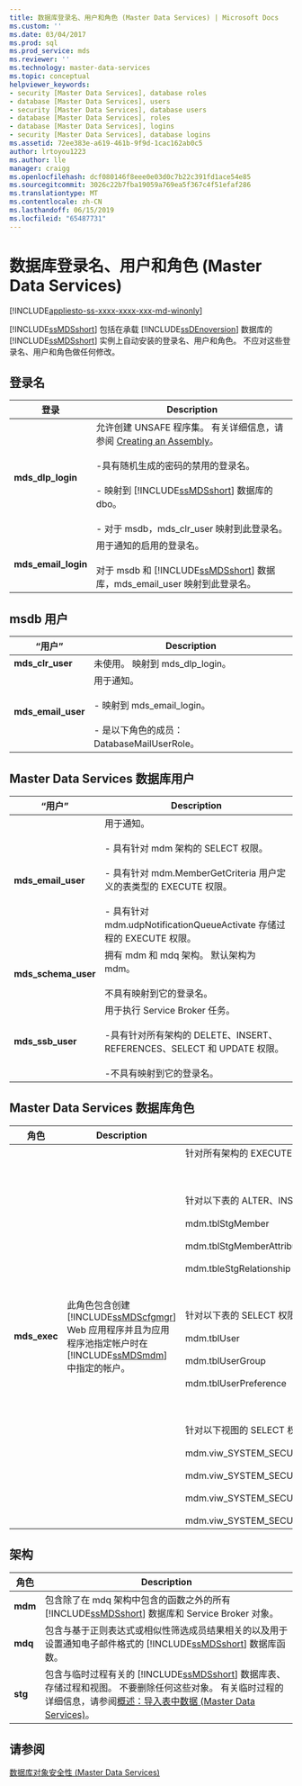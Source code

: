 ```yaml
---
title: 数据库登录名、用户和角色 (Master Data Services) | Microsoft Docs
ms.custom: ''
ms.date: 03/04/2017
ms.prod: sql
ms.prod_service: mds
ms.reviewer: ''
ms.technology: master-data-services
ms.topic: conceptual
helpviewer_keywords:
- security [Master Data Services], database roles
- database [Master Data Services], users
- security [Master Data Services], database users
- database [Master Data Services], roles
- database [Master Data Services], logins
- security [Master Data Services], database logins
ms.assetid: 72ee383e-a619-461b-9f9d-1cac162ab0c5
author: lrtoyou1223
ms.author: lle
manager: craigg
ms.openlocfilehash: dcf080146f8eee0e03d0c7b22c391fd1ace54e85
ms.sourcegitcommit: 3026c22b7fba19059a769ea5f367c4f51efaf286
ms.translationtype: MT
ms.contentlocale: zh-CN
ms.lasthandoff: 06/15/2019
ms.locfileid: "65487731"
---
```

# <a name="database-logins-users-and-roles-master-data-services"></a>数据库登录名、用户和角色 (Master Data Services)

[!INCLUDE[appliesto-ss-xxxx-xxxx-xxx-md-winonly](../includes/appliesto-ss-xxxx-xxxx-xxx-md-winonly.md)]

  [!INCLUDE[ssMDSshort](../includes/ssmdsshort-md.md)] 包括在承载 [!INCLUDE[ssDEnoversion](../includes/ssdenoversion-md.md)] 数据库的 [!INCLUDE[ssMDSshort](../includes/ssmdsshort-md.md)] 实例上自动安装的登录名、用户和角色。 不应对这些登录名、用户和角色做任何修改。  
  
## <a name="logins"></a>登录名  
  
|登录|Description|  
|-----------|-----------------|  
|**mds_dlp_login**|允许创建 UNSAFE 程序集。 有关详细信息，请参阅 [Creating an Assembly](../relational-databases/clr-integration/assemblies/creating-an-assembly.md)。<br /><br /> -具有随机生成的密码的禁用的登录名。<br /><br /> \- 映射到 [!INCLUDE[ssMDSshort](../includes/ssmdsshort-md.md)] 数据库的 dbo。<br /><br /> \- 对于 msdb，mds_clr_user 映射到此登录名。|  
|**mds_email_login**|用于通知的启用的登录名。<br /><br /> 对于 msdb 和 [!INCLUDE[ssMDSshort](../includes/ssmdsshort-md.md)] 数据库，mds_email_user 映射到此登录名。|  
  
## <a name="msdb-users"></a>msdb 用户  
  
|“用户”|Description|  
|----------|-----------------|  
|**mds_clr_user**|未使用。 映射到 mds_dlp_login。|  
|**mds_email_user**|用于通知。<br /><br /> \- 映射到 mds_email_login。<br /><br /> \- 是以下角色的成员：DatabaseMailUserRole。|  
  
## <a name="master-data-services-database-users"></a>Master Data Services 数据库用户  
  
|“用户”|Description|  
|----------|-----------------|  
|**mds_email_user**|用于通知。<br /><br /> \- 具有针对 mdm 架构的 SELECT 权限。<br /><br /> \- 具有针对 mdm.MemberGetCriteria 用户定义的表类型的 EXECUTE 权限。<br /><br /> \- 具有针对 mdm.udpNotificationQueueActivate 存储过程的 EXECUTE 权限。|  
|**mds_schema_user**|拥有 mdm 和 mdq 架构。 默认架构为 mdm。<br /><br /> 不具有映射到它的登录名。|  
|**mds_ssb_user**|用于执行 Service Broker 任务。<br /><br /> -具有针对所有架构的 DELETE、INSERT、REFERENCES、SELECT 和 UPDATE 权限。<br /><br /> -不具有映射到它的登录名。|  
  
## <a name="master-data-services-database-role"></a>Master Data Services 数据库角色  
  
|角色|Description|权限|  
|----------|-----------------|-----------------|  
|**mds_exec**|此角色包含创建 [!INCLUDE[ssMDScfgmgr](../includes/ssmdscfgmgr-md.md)] Web 应用程序并且为应用程序池指定帐户时在 [!INCLUDE[ssMDSmdm](../includes/ssmdsmdm-md.md)] 中指定的帐户。|针对所有架构的 EXECUTE 权限。<br /><br /> <br /><br /> 针对以下表的 ALTER、INSERT 和 SELECT 权限：<br /><br /> mdm.tblStgMember<br /><br /> mdm.tblStgMemberAttribute<br /><br /> mdm.tbleStgRelationship<br /><br /> <br /><br /> 针对以下表的 SELECT 权限：<br /><br /> mdm.tblUser<br /><br /> mdm.tblUserGroup<br /><br /> mdm.tblUserPreference<br /><br /> <br /><br /> 针对以下视图的 SELECT 权限：<br /><br /> mdm.viw_SYSTEM_SECURITY_NAVIGATION<br /><br /> mdm.viw_SYSTEM_SECURITY_ROLE_ACCCESSCONTROL<br /><br /> mdm.viw_SYSTEM_SECURITY_ROLE_ACCCESSCONTROL_MEMBER<br /><br /> mdm.viw_SYSTEM_SECURITY_USER_MODEL|  
  
## <a name="schemas"></a>架构  
  
|角色|Description|  
|----------|-----------------|  
|**mdm**|包含除了在 mdq 架构中包含的函数之外的所有 [!INCLUDE[ssMDSshort](../includes/ssmdsshort-md.md)] 数据库和 Service Broker 对象。|  
|**mdq**|包含与基于正则表达式或相似性筛选成员结果相关的以及用于设置通知电子邮件格式的 [!INCLUDE[ssMDSshort](../includes/ssmdsshort-md.md)] 数据库函数。|  
|**stg**|包含与临时过程有关的 [!INCLUDE[ssMDSshort](../includes/ssmdsshort-md.md)] 数据库表、存储过程和视图。 不要删除任何这些对象。 有关临时过程的详细信息，请参阅[概述：导入表中数据 (Master Data Services)](../master-data-services/overview-importing-data-from-tables-master-data-services.md)。|  
  
## <a name="see-also"></a>请参阅  
 [数据库对象安全性 (Master Data Services)](../master-data-services/database-object-security-master-data-services.md)  
  
  
